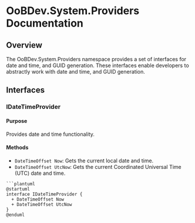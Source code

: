 # OoBDev.System.Providers Documentation

## Overview

The OoBDev.System.Providers namespace provides a set of interfaces for date and time, and GUID generation. These interfaces enable developers to abstractly work with date and time, and GUID generation.

## Interfaces

### IDateTimeProvider

#### Purpose

Provides date and time functionality.

#### Methods

* `DateTimeOffset Now`: Gets the current local date and time.
* `DateTimeOffset UtcNow`: Gets the current Coordinated Universal Time (UTC) date and time.

```
```plantuml
@startuml
interface IDateTimeProvider {
  + DateTimeOffset Now
  + DateTimeOffset UtcNow
}
@enduml
```